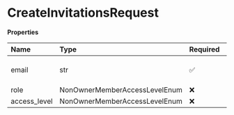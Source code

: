 # CreateInvitationsRequest

**Properties**

| Name         | Type                          | Required | Description                  |
| :----------- | :---------------------------- | :------- | :--------------------------- |
| email        | str                           | ✅       | email of the user to invite. |
| role         | NonOwnerMemberAccessLevelEnum | ❌       |                              |
| access_level | NonOwnerMemberAccessLevelEnum | ❌       |                              |

<!-- This file was generated by liblab | https://liblab.com/ -->
